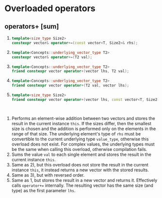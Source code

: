 # Overloaded operators

## operators+ [sum]
1) ```cpp
   template<size_type Size2>
   constexpr vector& operator+=(const vector<T, Size2>& rhs);
   ```
2) ```cpp
   template<Concepts::underlying_vector_type T2>
   constexpr vector& operator+=(T2 val);
   ```
3) ```cpp
   template<Concepts::underlying_vector_type T2>
   friend constexpr vector operator+(vector lhs, T2 val);
   ```
4) ```cpp
   template<Concepts::underlying_vector_type T2>
   friend constexpr vector operator+(T2 val, vector lhs);
   ```
5) ```cpp
   template<size_type Size2>
   friend constexpr vector operator+(vector lhs, const vector<T, Size2>& rhs)
   ```
<br>

1) Performs an element-wise addition between two vectors and stores the result in the current instance `this`. If the sizes differ, then the smallest size is chosen and the addition is
   performed only on the elements in the range of that size.
   The underlying element's type of `rhs` must be convertible to the current underlying type `value_type`, otherwise this overload does not exist.
   For complex values, the underlying types must be the same when calling this overload, otherwise compilation fails.
2) Sums the value `val` to each single element and stores the result in the current instance `this`.
3) Same as 2), but this overload does not store the result in the current instance `this`, it instead returns a new vector with the stored results.
4) Same as 3), but with reversed order.
5) Same as 1, but stores the result in a new vector and returns it. Effectively calls `operator+=` internally.
   The resulting vector has the same size (and type) as the first parameter `lhs`.

   
   
